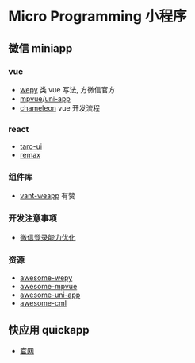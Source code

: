 # Micro Programming 小程序

## 微信 miniapp

### vue

- [wepy](https://wepyjs.github.io/wepy-docs/) 类 vue 写法, 方微信官方
- [mpvue](https://github.com/Meituan-Dianping/mpvue)/[uni-app](https://github.com/dcloudio/uni-app)
- [chameleon](https://github.com/didi/chameleon) vue 开发流程

### react

- [taro-ui](https://github.com/NervJS/taro-ui)
- [remax](https://github.com/remaxjs/remax)

### 组件库

- [vant-weapp](https://github.com/youzan/vant-weapp) 有赞

### 开发注意事项

- [微信登录能力优化](https://developers.weixin.qq.com/community/develop/doc/000e2aac1ac838e29aa6c4eaf56409?highLine=%25E7%2599%25BB%25E5%25BD%2595)

### 资源

- [awesome-wepy](https://github.com/aben1188/awesome-wepy)
- [awesome-mpvue](https://github.com/mpvue/awesome-mpvue)
- [awesome-uni-app](https://github.com/aben1188/awesome-uni-app)
- [awesome-cml](https://github.com/chameleon-team/awesome-cml)

## 快应用 quickapp

- [官网](https://www.quickapp.cn/) 
